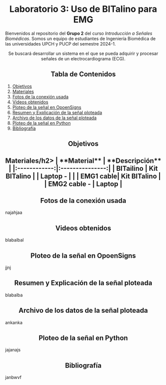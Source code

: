 <h1 style="text-align: center;">Laboratorio 3: Uso de BITalino para EMG</h1>

Bienvenidos al repositorio del **Grupo 2** del curso *Introducción a Señales Biomédicas*. Somos un equipo de estudiantes de Ingeniería Biomédica de las universidades UPCH y PUCP del semestre 2024-1. 
<p style="text-align: center;">Se buscará desarrollar un sistema en el que se pueda adquirir y procesar señales de un electrocardiograma (ECG).</p>

<h2 style="text-align: center;">Tabla de Contenidos</h2>

1. [Objetivos](#objetivo)
2. [Materiales](#matereiales)
3. [Fotos de la conexión usada](#conex)
4. [Videos obtenidos](#videos)
5. [Ploteo de la señal en OpoenSigns](#opensign)
7. [Resumen y Explicación de la señal ploteada](#explic)
8. [Archivo de los datos de la señal ploteada](#archivosenal)
9. [Ploteo de la señal en Python](#python)
10. [Bibliografía](#Bibliografía)

<a id = "objetivo" style></a>
<h2 style = "text-align: center;">Objetivos</h2>
<a id = "matereiales"></a>  
<h2 style = "text-align: center;">Materiales/h2>
|  **Material**  | **Descripción** |
|:------------:|:---------------:|
| BITailino |   Kit BITalino  |
| Laptop      -      |           |
| EMG1 cable|   Kit BITalino  |
| EMG2 cable -      |      Laptop     |



<a id = "conex"></a>
<h2 style = "text-align: center;">Fotos de la conexión usada</h2>
najahjaa


<a id = "videos"></a>
<h2 style = "text-align: center;">Videos obtenidos</h2>
blabalbal


<a id = "opensign"></a>
<h2 style = "text-align: center;">Ploteo de la señal en OpoenSigns</h2>
 jjnj

 
<a id = "explic"></a>
<h2 style = "text-align: center;">Resumen y Explicación de la señal ploteada</h2>
blabalba


<a id = "archivosenal"></a>
<h2 style = "text-align: center;">Archivo de los datos de la señal ploteada</h2>
ankanka


<a id = "python"></a>
<h2 style = "text-align: center;">Ploteo de la señal en Python</h2>
jajanajs


<a id = "Bibliografia"></a>
<h2 style = "text-align: center;">Bibliografía</h2>
janbwvf


